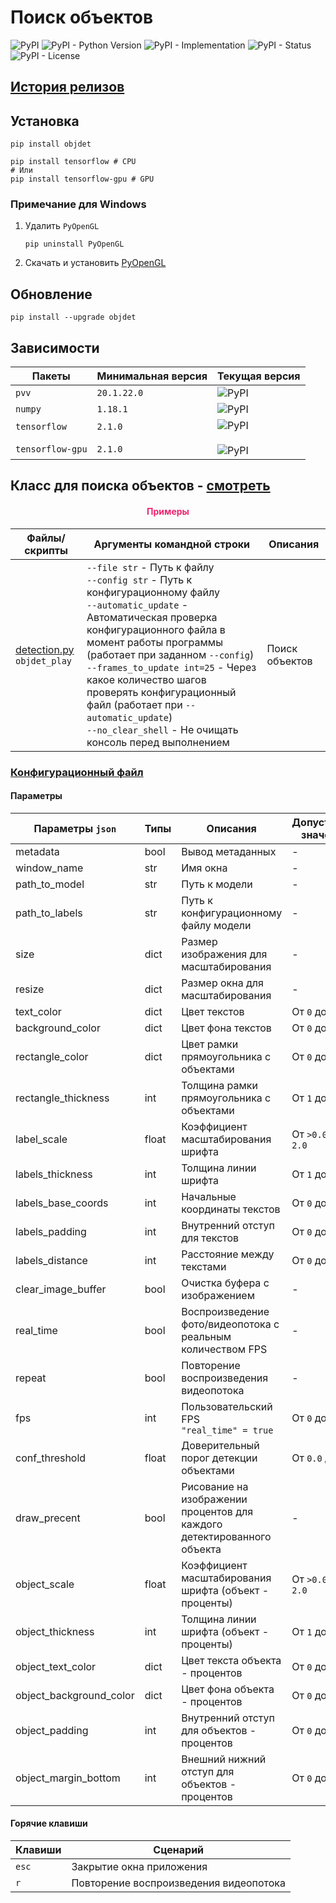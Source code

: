 # Поиск объектов

![PyPI](https://img.shields.io/pypi/v/objdet)
![PyPI - Python Version](https://img.shields.io/pypi/pyversions/objdet)
![PyPI - Implementation](https://img.shields.io/pypi/implementation/objdet)
![PyPI - Status](https://img.shields.io/pypi/status/objdet)
![PyPI - License](https://img.shields.io/pypi/l/objdet)

## [История релизов](https://github.com/DmitryRyumin/pkgs/blob/master/objdet/NOTES.md)

## Установка

```shell script
pip install objdet

pip install tensorflow # CPU
# Или
pip install tensorflow-gpu # GPU
```

### Примечание для Windows

1. Удалить `PyOpenGL`

    ```shell script
    pip uninstall PyOpenGL
    ```

2. Скачать и установить [PyOpenGL](https://www.lfd.uci.edu/~gohlke/pythonlibs/#pyopengl)

## Обновление

```shell script
pip install --upgrade objdet
```

## Зависимости

| Пакеты | Минимальная версия | Текущая версия |
| ------ | ------------------ | -------------- |
`pvv` | `20.1.22.0` | ![PyPI](https://img.shields.io/pypi/v/pvv) |
`numpy` | `1.18.1` | ![PyPI](https://img.shields.io/pypi/v/numpy) | 
`tensorflow`<br><br>`tensorflow-gpu` | `2.1.0`<br><br>`2.1.0` | ![PyPI](https://img.shields.io/pypi/v/tensorflow)<br><br>![PyPI](https://img.shields.io/pypi/v/tensorflow-gpu) |

## Класс для поиска объектов - [смотреть](https://github.com/DmitryRyumin/pkgs/blob/master/objdet/objdet/detection.py)

<h4 align="center"><span style="color:#EC256F;">Примеры</span></h4>

| Файлы/скрипты | Аргументы командной строки | Описания |
| ------------- | -------------------------- | -------- |
| [detection.py](https://github.com/DmitryRyumin/pkgs/blob/master/objdet/objdet/samples/detection.py)<br>`objdet_play` | `--file str` - Путь к файлу<br>`--config str` - Путь к конфигурационному файлу<br>`--automatic_update` - Автоматическая проверка конфигурационного файла в момент работы программы (работает при заданном `--config`)<br>`--frames_to_update int=25` - Через какое количество шагов проверять конфигурационный файл (работает при `--automatic_update`)<br>`--no_clear_shell` - Не очищать консоль перед выполнением | Поиск объектов |

### [Конфигурационный файл](https://github.com/DmitryRyumin/pkgs/blob/master/objdet/objdet/configs/config.json)

#### Параметры

| Параметры `json` | Типы | Описания | Допустимые значения |
| ---------------- | ---  | -------- | ------------------- |
| metadata | bool | Вывод метаданных | - |
| window_name | str | Имя окна | - |
| path_to_model | str | Путь к модели | - |
| path_to_labels | str | Путь к конфигурационному файлу модели | - |
| size | dict | Размер изображения для масштабирования | - |
| resize | dict | Размер окна для масштабирования | - |
| text_color | dict | Цвет текстов | От `0` до `255` |
| background_color | dict | Цвет фона текстов | От `0` до `255` |
| rectangle_color | dict | Цвет рамки прямоугольника с объектами | От `0` до `255` |
| rectangle_thickness | int | Толщина рамки прямоугольника с объектами | От `1` до `10` |
| label_scale | float | Коэффициент масштабирования шрифта | От `>0.0` до `2.0` |
| labels_thickness | int | Толщина линии шрифта | От `1` до `4` |
| labels_base_coords | int | Начальные координаты текстов | От `0` до `100` |
| labels_padding | int | Внутренний отступ для текстов | От `0` до `30` |
| labels_distance | int | Расстояние между текстами | От `0` до `50` |
| clear_image_buffer | bool | Очистка буфера с изображением | - |
| real_time | bool | Воспроизведение фото/видеопотока с реальным количеством FPS | - |
| repeat | bool | Повторение воспроизведения видеопотока | - |
| fps | int | Пользовательский FPS<br>`"real_time" = true` | От `0` до `60` |
| conf_threshold | float | Доверительный порог детекции объектами | От `0.0` до `1.0` |
| draw_precent | bool | Рисование на изображении процентов для каждого детектированного объекта | - |
| object_scale | float | Коэффициент масштабирования шрифта (объект - проценты) | От `>0.0` до `2.0` |
| object_thickness | int | Толщина линии шрифта (объект - проценты) | От `1` до `4` |
| object_text_color | dict | Цвет текста объекта - процентов | От `0` до `255` |
| object_background_color | dict | Цвет фона объекта - процентов | От `0` до `255` |
| object_padding | int | Внутренний отступ для объектов - процентов | От `0` до `30` |
| object_margin_bottom | int | Внешний нижний отступ для объектов - процентов | От `0` до `30` |

#### Горячие клавиши

| Клавиши | Сценарий |
| ------- | -------  |
| `esc` | Закрытие окна приложения |
| `r` | Повторение воспроизведения видеопотока |